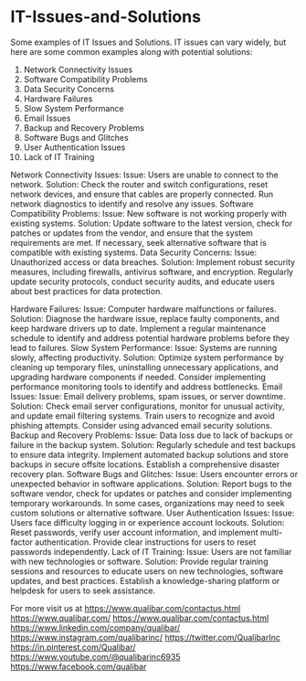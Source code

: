 # IT-Issues-and-Solutions
 Some examples of IT Issues and Solutions.
IT issues can vary widely, but here are some common examples along with potential solutions:
1.	Network Connectivity Issues
2.	Software Compatibility Problems
3.	Data Security Concerns
4.	Hardware Failures
5.	Slow System Performance
6.	Email Issues
7.	Backup and Recovery Problems
8.	Software Bugs and Glitches
9.	User Authentication Issues
10.	Lack of IT Training

Network Connectivity Issues:
Issue: Users are unable to connect to the network.
Solution: Check the router and switch configurations, reset network devices, and ensure that cables are properly connected. Run network diagnostics to identify and resolve any issues.
Software Compatibility Problems:
Issue: New software is not working properly with existing systems.
Solution: Update software to the latest version, check for patches or updates from the vendor, and ensure that the system requirements are met. If necessary, seek alternative software that is compatible with existing systems.
Data Security Concerns:
Issue: Unauthorized access or data breaches.
Solution: Implement robust security measures, including firewalls, antivirus software, and encryption. Regularly update security protocols, conduct security audits, and educate users about best practices for data protection.

 

Hardware Failures:
Issue: Computer hardware malfunctions or failures.
Solution: Diagnose the hardware issue, replace faulty components, and keep hardware drivers up to date. Implement a regular maintenance schedule to identify and address potential hardware problems before they lead to failures.
Slow System Performance:
Issue: Systems are running slowly, affecting productivity.
Solution: Optimize system performance by cleaning up temporary files, uninstalling unnecessary applications, and upgrading hardware components if needed. Consider implementing performance monitoring tools to identify and address bottlenecks.
Email Issues:
Issue: Email delivery problems, spam issues, or server downtime.
Solution: Check email server configurations, monitor for unusual activity, and update email filtering systems. Train users to recognize and avoid phishing attempts. Consider using advanced email security solutions.
Backup and Recovery Problems:
Issue: Data loss due to lack of backups or failure in the backup system.
Solution: Regularly schedule and test backups to ensure data integrity. Implement automated backup solutions and store backups in secure offsite locations. Establish a comprehensive disaster recovery plan.
Software Bugs and Glitches:
Issue: Users encounter errors or unexpected behavior in software applications.
Solution: Report bugs to the software vendor, check for updates or patches and consider implementing temporary workarounds. In some cases, organizations may need to seek custom solutions or alternative software.
User Authentication Issues:
Issue: Users face difficulty logging in or experience account lockouts.
Solution: Reset passwords, verify user account information, and implement multi-factor authentication. Provide clear instructions for users to reset passwords independently.
Lack of IT Training:
Issue: Users are not familiar with new technologies or software.
Solution: Provide regular training sessions and resources to educate users on new technologies, software updates, and best practices. Establish a knowledge-sharing platform or helpdesk for users to seek assistance.


For more visit us at
https://www.qualibar.com/contactus.html
https://www.qualibar.com/
https://www.qualibar.com/contactus.html
https://www.linkedin.com/company/qualibar/
https://www.instagram.com/qualibarinc/
https://twitter.com/QualibarInc
https://in.pinterest.com/Qualibar/
https://www.youtube.com/@qualibarinc6935
https://www.facebook.com/qualibar

